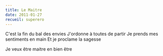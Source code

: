 ```yaml
---
title: Le Maitre
date: 2011-01-27
recueil: superero
---
```


C'est la fin du bal des envies
J'ordonne à toutes de partir
Je prends mes sentiments en main
Et je proclame la sagesse

Je veux être maitre en bien être
